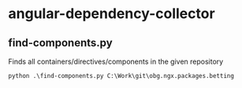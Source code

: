 # angular-dependency-collector

## find-components.py
Finds all containers/directives/components in the given repository
```
python .\find-components.py C:\Work\git\obg.ngx.packages.betting
```